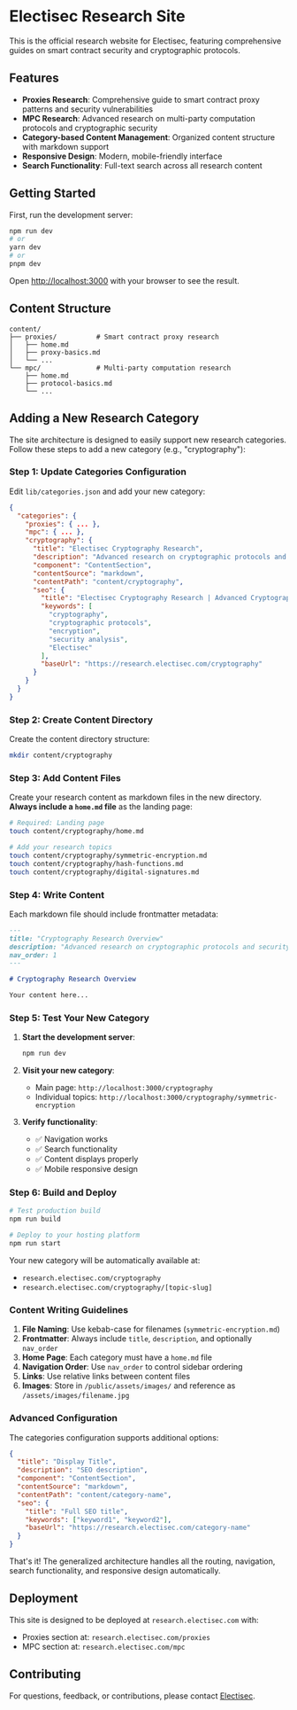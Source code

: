 # Electisec Research Site

This is the official research website for Electisec, featuring comprehensive guides on smart contract security and cryptographic protocols.

## Features

- **Proxies Research**: Comprehensive guide to smart contract proxy patterns and security vulnerabilities
- **MPC Research**: Advanced research on multi-party computation protocols and cryptographic security
- **Category-based Content Management**: Organized content structure with markdown support
- **Responsive Design**: Modern, mobile-friendly interface
- **Search Functionality**: Full-text search across all research content

## Getting Started

First, run the development server:

```bash
npm run dev
# or
yarn dev
# or
pnpm dev
```

Open [http://localhost:3000](http://localhost:3000) with your browser to see the result.

## Content Structure

```
content/
├── proxies/          # Smart contract proxy research
│   ├── home.md
│   ├── proxy-basics.md
│   └── ...
└── mpc/              # Multi-party computation research
    ├── home.md
    ├── protocol-basics.md
    └── ...
```

## Adding a New Research Category

The site architecture is designed to easily support new research categories. Follow these steps to add a new category (e.g., "cryptography"):

### Step 1: Update Categories Configuration

Edit `lib/categories.json` and add your new category:

```json
{
  "categories": {
    "proxies": { ... },
    "mpc": { ... },
    "cryptography": {
      "title": "Electisec Cryptography Research",
      "description": "Advanced research on cryptographic protocols and security analysis",
      "component": "ContentSection",
      "contentSource": "markdown",
      "contentPath": "content/cryptography",
      "seo": {
        "title": "Electisec Cryptography Research | Advanced Cryptographic Protocols",
        "keywords": [
          "cryptography",
          "cryptographic protocols",
          "encryption",
          "security analysis",
          "Electisec"
        ],
        "baseUrl": "https://research.electisec.com/cryptography"
      }
    }
  }
}
```

### Step 2: Create Content Directory

Create the content directory structure:

```bash
mkdir content/cryptography
```

### Step 3: Add Content Files

Create your research content as markdown files in the new directory. **Always include a `home.md` file** as the landing page:

```bash
# Required: Landing page
touch content/cryptography/home.md

# Add your research topics
touch content/cryptography/symmetric-encryption.md
touch content/cryptography/hash-functions.md
touch content/cryptography/digital-signatures.md
```

### Step 4: Write Content

Each markdown file should include frontmatter metadata:

```markdown
---
title: "Cryptography Research Overview"
description: "Advanced research on cryptographic protocols and security"
nav_order: 1
---

# Cryptography Research Overview

Your content here...
```

### Step 5: Test Your New Category

1. **Start the development server**:
   ```bash
   npm run dev
   ```

2. **Visit your new category**:
   - Main page: `http://localhost:3000/cryptography`
   - Individual topics: `http://localhost:3000/cryptography/symmetric-encryption`

3. **Verify functionality**:
   - ✅ Navigation works
   - ✅ Search functionality
   - ✅ Content displays properly
   - ✅ Mobile responsive design

### Step 6: Build and Deploy

```bash
# Test production build
npm run build

# Deploy to your hosting platform
npm run start
```

Your new category will be automatically available at:
- `research.electisec.com/cryptography`
- `research.electisec.com/cryptography/[topic-slug]`

### Content Writing Guidelines

1. **File Naming**: Use kebab-case for filenames (`symmetric-encryption.md`)
2. **Frontmatter**: Always include `title`, `description`, and optionally `nav_order`
3. **Home Page**: Each category must have a `home.md` file
4. **Navigation Order**: Use `nav_order` to control sidebar ordering
5. **Links**: Use relative links between content files
6. **Images**: Store in `/public/assets/images/` and reference as `/assets/images/filename.jpg`

### Advanced Configuration

The categories configuration supports additional options:

```json
{
  "title": "Display Title",
  "description": "SEO description",
  "component": "ContentSection",
  "contentSource": "markdown",
  "contentPath": "content/category-name",
  "seo": {
    "title": "Full SEO title",
    "keywords": ["keyword1", "keyword2"],
    "baseUrl": "https://research.electisec.com/category-name"
  }
}
```

That's it! The generalized architecture handles all the routing, navigation, search functionality, and responsive design automatically.

## Deployment

This site is designed to be deployed at `research.electisec.com` with:
- Proxies section at: `research.electisec.com/proxies`
- MPC section at: `research.electisec.com/mpc`

## Contributing

For questions, feedback, or contributions, please contact [Electisec](https://electisec.com).
